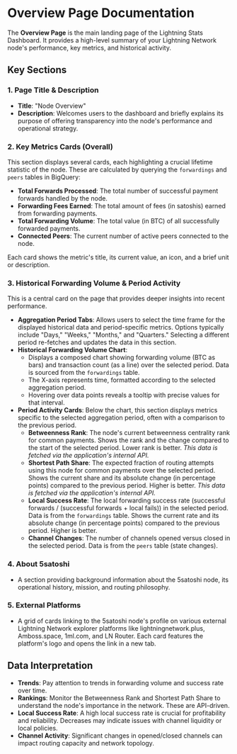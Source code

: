 # Overview Page Documentation

The **Overview Page** is the main landing page of the Lightning Stats Dashboard. It provides a high-level summary of your Lightning Network node's performance, key metrics, and historical activity.

## Key Sections

### 1. Page Title & Description
- **Title**: "Node Overview"
- **Description**: Welcomes users to the dashboard and briefly explains its purpose of offering transparency into the node's performance and operational strategy.

### 2. Key Metrics Cards (Overall)
This section displays several cards, each highlighting a crucial lifetime statistic of the node. These are calculated by querying the `forwardings` and `peers` tables in BigQuery:
- **Total Forwards Processed**: The total number of successful payment forwards handled by the node.
- **Forwarding Fees Earned**: The total amount of fees (in satoshis) earned from forwarding payments.
- **Total Forwarding Volume**: The total value (in BTC) of all successfully forwarded payments.
- **Connected Peers**: The current number of active peers connected to the node.

Each card shows the metric's title, its current value, an icon, and a brief unit or description.

### 3. Historical Forwarding Volume & Period Activity
This is a central card on the page that provides deeper insights into recent performance.

- **Aggregation Period Tabs**: Allows users to select the time frame for the displayed historical data and period-specific metrics. Options typically include "Days," "Weeks," "Months," and "Quarters." Selecting a different period re-fetches and updates the data in this section.
- **Historical Forwarding Volume Chart**:
    - Displays a composed chart showing forwarding volume (BTC as bars) and transaction count (as a line) over the selected period. Data is sourced from the `forwardings` table.
    - The X-axis represents time, formatted according to the selected aggregation period.
    - Hovering over data points reveals a tooltip with precise values for that interval.
- **Period Activity Cards**: Below the chart, this section displays metrics specific to the selected aggregation period, often with a comparison to the previous period.
    - **Betweenness Rank**: The node's current betweenness centrality rank for common payments. Shows the rank and the change compared to the start of the selected period. Lower rank is better. *This data is fetched via the application's internal API.*
    - **Shortest Path Share**: The expected fraction of routing attempts using this node for common payments over the selected period. Shows the current share and its absolute change (in percentage points) compared to the previous period. Higher is better. *This data is fetched via the application's internal API.*
    - **Local Success Rate**: The local forwarding success rate (successful forwards / (successful forwards + local fails)) in the selected period. Data is from the `forwardings` table. Shows the current rate and its absolute change (in percentage points) compared to the previous period. Higher is better.
    - **Channel Changes**: The number of channels opened versus closed in the selected period. Data is from the `peers` table (state changes).

### 4. About 5satoshi
- A section providing background information about the 5satoshi node, its operational history, mission, and routing philosophy.

### 5. External Platforms
- A grid of cards linking to the 5satoshi node's profile on various external Lightning Network explorer platforms like lightningnetwork.plus, Amboss.space, 1ml.com, and LN Router. Each card features the platform's logo and opens the link in a new tab.

## Data Interpretation
- **Trends**: Pay attention to trends in forwarding volume and success rate over time.
- **Rankings**: Monitor the Betweenness Rank and Shortest Path Share to understand the node's importance in the network. These are API-driven.
- **Local Success Rate**: A high local success rate is crucial for profitability and reliability. Decreases may indicate issues with channel liquidity or local policies.
- **Channel Activity**: Significant changes in opened/closed channels can impact routing capacity and network topology.
